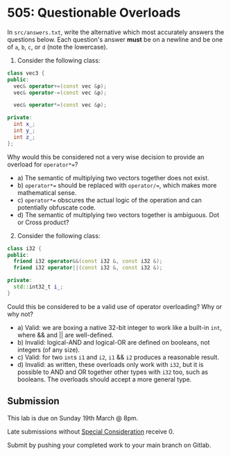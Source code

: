 # 505: Questionable Overloads

In `src/answers.txt`, write the alternative which most accurately answers the questions below. Each question's answer **must** be on a newline and be one of `a`, `b`, `c`, or `d` (note the lowercase).

1. Consider the following class:
```cpp
class vec3 {
public:
  vec& operator+=(const vec &p);
  vec& operator-=(const vec &p);

  vec& operator*=(const vec &p);

private:
  int x_;
  int y_;
  int z_;
};
```
Why would this be considered not a very wise decision to provide an overload for `operator*=`?
- a) The semantic of multiplying two vectors together does not exist.
- b) `operator*=` should be replaced with `operator/=`, which makes more mathematical sense.
- c) `operator*=` obscures the actual logic of the operation and can potentially obfuscate code.
- d) The semantic of multiplying two vectors together is ambiguous. Dot or Cross product?

2. Consider the following class:
```cpp
class i32 {
public:
  friend i32 operator&&(const i32 &, const i32 &);
  friend i32 operator||(const i32 &, const i32 &);

private:
  std::int32_t i_;
}
```
Could this be considered to be a valid use of operator overloading? Why or why not?
- a) Valid: we are boxing a native 32-bit integer to work like a built-in `int`, where && and || are well-defined.
- b) Invalid: logical-AND and logical-OR are defined on booleans, not integers (of any size).
- c) Valid: for two `int`s `i1` and `i2`, `i1` && `i2` produces a reasonable result.
- d) Invalid: as written, these overloads only work with `i32`, but it is possible to AND and OR together other types with `i32` too, such as booleans. The overloads should accept a more general type.

## Submission

This lab is due on Sunday 19th March @ 8pm.

Late submissions without [Special Consideration](https://www.student.unsw.edu.au/special-consideration) receive 0.

Submit by pushing your completed work to your main branch on Gitlab.
